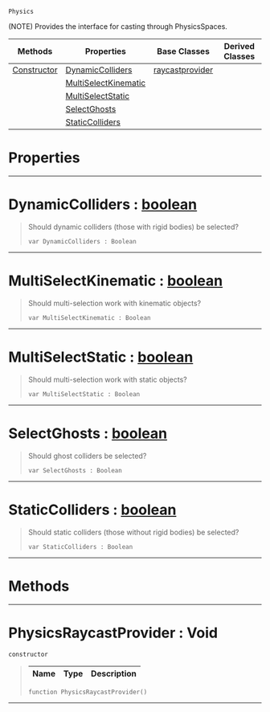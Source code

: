  `Physics`

(NOTE) Provides the interface for casting through PhysicsSpaces.

|Methods|Properties|Base Classes|Derived Classes|
|---|---|---|---|
|[ Constructor](https://github.com/ZilchEngine/ZilchDocs/blob/master/code_reference/class_reference/physicsraycastprovider.markdown#physicsraycastprovider-v)|[ DynamicColliders](https://github.com/ZilchEngine/ZilchDocs/blob/master/code_reference/class_reference/physicsraycastprovider.markdown#dynamiccolliders-zero-en)|[raycastprovider](https://github.com/ZilchEngine/ZilchDocs/blob/master/code_reference/class_reference/raycastprovider.markdown)| |
| |[ MultiSelectKinematic](https://github.com/ZilchEngine/ZilchDocs/blob/master/code_reference/class_reference/physicsraycastprovider.markdown#multiselectkinematic-zer)| | |
| |[ MultiSelectStatic](https://github.com/ZilchEngine/ZilchDocs/blob/master/code_reference/class_reference/physicsraycastprovider.markdown#multiselectstatic-zero-e)| | |
| |[ SelectGhosts](https://github.com/ZilchEngine/ZilchDocs/blob/master/code_reference/class_reference/physicsraycastprovider.markdown#selectghosts-zero-engine)| | |
| |[ StaticColliders](https://github.com/ZilchEngine/ZilchDocs/blob/master/code_reference/class_reference/physicsraycastprovider.markdown#staticcolliders-zero-eng)| | |


 #  Properties


---  
 #  DynamicColliders : [boolean](https://github.com/ZilchEngine/ZilchDocs/blob/master/code_reference/nada_base_types/boolean.markdown)

> Should dynamic colliders (those with rigid bodies) be selected?
> ``` lang=cpp, name=Nada
> var DynamicColliders : Boolean


---  
 #  MultiSelectKinematic : [boolean](https://github.com/ZilchEngine/ZilchDocs/blob/master/code_reference/nada_base_types/boolean.markdown)

> Should multi-selection work with kinematic objects?
> ``` lang=cpp, name=Nada
> var MultiSelectKinematic : Boolean


---  
 #  MultiSelectStatic : [boolean](https://github.com/ZilchEngine/ZilchDocs/blob/master/code_reference/nada_base_types/boolean.markdown)

> Should multi-selection work with static objects?
> ``` lang=cpp, name=Nada
> var MultiSelectStatic : Boolean


---  
 #  SelectGhosts : [boolean](https://github.com/ZilchEngine/ZilchDocs/blob/master/code_reference/nada_base_types/boolean.markdown)

> Should ghost colliders be selected?
> ``` lang=cpp, name=Nada
> var SelectGhosts : Boolean


---  
 #  StaticColliders : [boolean](https://github.com/ZilchEngine/ZilchDocs/blob/master/code_reference/nada_base_types/boolean.markdown)

> Should static colliders (those without rigid bodies) be selected?
> ``` lang=cpp, name=Nada
> var StaticColliders : Boolean


---  
 #  Methods


---  
 #  PhysicsRaycastProvider : Void

 `constructor`

> 
> |Name|Type|Description|
> |---|---|---|
> ``` lang=cpp, name=Nada
> function PhysicsRaycastProvider()
> ``` 


---  
 

 